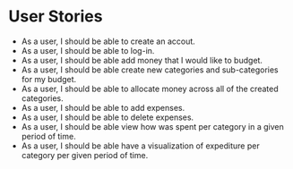 # User Stories

* As a user, I should be able to create an accout.
* As a user, I should be able to log-in.
* As a user, I should be able add money that I would like to budget.
* As a user, I should be able create new categories and sub-categories for my budget.
* As a user, I should be able to allocate money across all of the created categories.
* As a user, I should be able to add expenses.
* As a user, I should be able to delete expenses.
* As a user, I should be able view how was spent per category in a given period of time.
* As a user, I should be able have a visualization of expediture per category per given period of time.